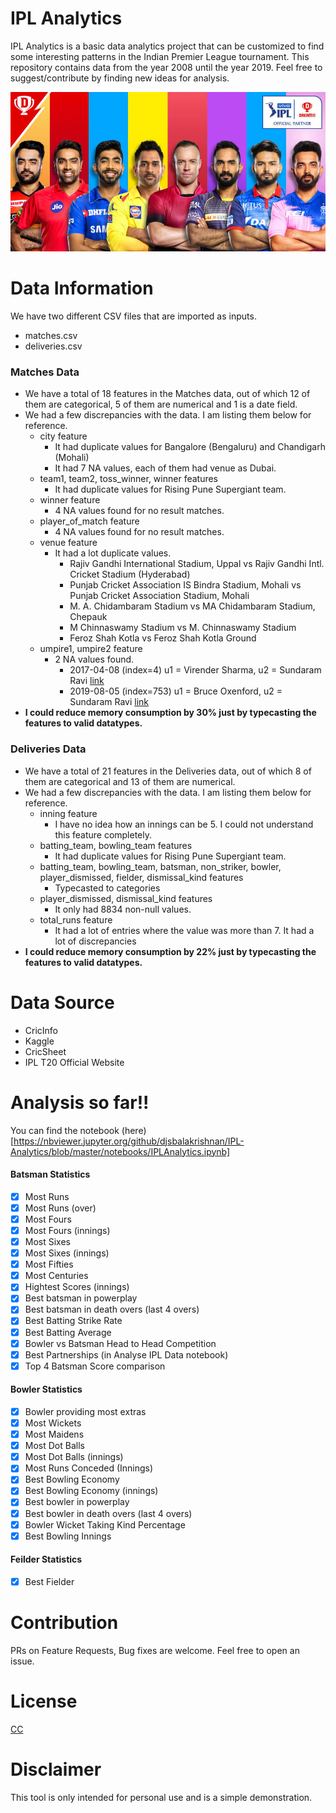 
# IPL Analytics
IPL Analytics is a basic data analytics project that can be customized to find some interesting patterns in the Indian Premier League tournament. This repository contains data from the year 2008 until the year 2019. Feel free to suggest/contribute by finding new ideas for analysis. 

![IPL Banner](./images/ipl_banner.jpg)


# Data Information 
We have two different CSV files that are imported as inputs. 
- matches.csv
- deliveries.csv

### Matches Data
- We have a total of 18 features in the Matches data, out of which 12 of them are categorical, 5 of them are numerical and 1 is a date field. 
- We had a few discrepancies with the data. I am listing them below for reference. 
	- city feature 
		- It had duplicate values for Bangalore (Bengaluru) and Chandigarh (Mohali)
		- It had 7 NA values, each of them had venue as Dubai. 
	- team1, team2, toss_winner, winner features
		- It had duplicate values for Rising Pune Supergiant team. 
	- winner feature
		- 4 NA values found for no result matches.
	- player_of_match feature
		- 4 NA values found for no result matches.
	- venue feature
		- It had a lot duplicate values.
			- Rajiv Gandhi International Stadium, Uppal vs Rajiv Gandhi Intl. Cricket Stadium (Hyderabad)
            - Punjab Cricket Association IS Bindra Stadium, Mohali vs Punjab Cricket Association Stadium, Mohali
            - M. A. Chidambaram Stadium vs MA Chidambaram Stadium, Chepauk
            - M Chinnaswamy Stadium vs M. Chinnaswamy Stadium
            - Feroz Shah Kotla vs Feroz Shah Kotla Ground
    - umpire1, umpire2 feature 
    	- 2 NA values found. 
    		- 2017-04-08 (index=4) u1 = Virender Sharma, u2 = Sundaram Ravi [link](https://www.espncricinfo.com/series/8048/scorecard/1082595/royal-challengers-bangalore-vs-delhi-daredevils-5th-match-indian-premier-league-2017)
            - 2019-08-05 (index=753) u1 = Bruce Oxenford, u2 = Sundaram Ravi [link](https://www.espncricinfo.com/series/8048/scorecard/1181766/delhi-capitals-vs-sunrisers-hyderabad-eliminator-indian-premier-league-2019)
- **I could reduce memory consumption by 30% just by typecasting the features to valid datatypes.**

### Deliveries Data
- We have a total of 21 features in the Deliveries data, out of which 8 of them are categorical and 13 of them are numerical. 
- We had a few discrepancies with the data. I am listing them below for reference. 
	- inning feature 
		- I have no idea how an innings can be 5. I could not understand this feature completely. 
	- batting_team, bowling_team features
		- It had duplicate values for Rising Pune Supergiant team. 
	- batting_team, bowling_team, batsman, non_striker, bowler, player_dismissed, fielder, dismissal_kind features
		- Typecasted to categories 
	- player_dismissed, dismissal_kind features
		- It only had 8834 non-null values. 
	- total_runs feature
		- It had a lot of entries where the value was more than 7. It had a lot of discrepancies
- **I could reduce memory consumption by 22% just by typecasting the features to valid datatypes.**


# Data Source 
- CricInfo 
- Kaggle
- CricSheet
- IPL T20 Official Website 


# Analysis so far!!

You can find the notebook (here)[https://nbviewer.jupyter.org/github/djsbalakrishnan/IPL-Analytics/blob/master/notebooks/IPLAnalytics.ipynb]

#### Batsman Statistics
- [x] Most Runs 
- [x] Most Runs (over)
- [x] Most Fours
- [x] Most Fours (innings)
- [x] Most Sixes
- [x] Most Sixes (innings)
- [x] Most Fifties 
- [x] Most Centuries 
- [x] Hightest Scores (innings)
- [x] Best batsman in powerplay
- [x] Best batsman in death overs (last 4 overs)
- [x] Best Batting Strike Rate
- [x] Best Batting Average
- [x] Bowler vs Batsman Head to Head Competition
- [x] Best Partnerships (in Analyse IPL Data notebook)
- [x] Top 4 Batsman Score comparison 

#### Bowler Statistics
- [x] Bowler providing most extras
- [x] Most Wickets
- [x] Most Maidens
- [x] Most Dot Balls
- [x] Most Dot Balls (innings)
- [x] Most Runs Conceded (Innings)
- [x] Best Bowling Economy 
- [x] Best Bowling Economy (innings)
- [x] Best bowler in powerplay
- [x] Best bowler in death overs (last 4 overs)
- [x] Bowler Wicket Taking Kind Percentage
- [x] Best Bowling Innings

#### Feilder Statistics
- [x] Best Fielder 


# Contribution
PRs on Feature Requests, Bug fixes are welcome. Feel free to open an issue.


# License
[CC](https://creativecommons.org/licenses/by-nc-sa/4.0/)


# Disclaimer
This tool is only intended for personal use and is a simple demonstration. 